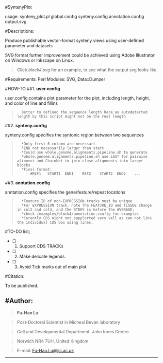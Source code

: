 #SyntenyPlot

usage: synteny_plot.pl global.config synteny.config annotation.config output.svg

#Descriptions:

Produce publishable vector-format synteny views using user-defined parameter and datasets

SVG format further improvement could be achieved using Adobe Illustrator on Windows or Inkscape on Linux. 

>Click *block4.svg* for an example, to see what the output svg looks like.

#Requirements: 
	Perl Modules: SVG, Data::Dumper

#HOW-TO
##1. **user.config**

user.config contains plot parameter for the plot, including length, height, and color of line and fillins

>		Better to defined the sequence length here as autodetected length by this script might not be the real length

##2. **synteny.config**

synteny.config specifies the syntonic region between two sequences

>		*Only first 6 column are necessart
>		*END not necessarily larger than start
>		*Could use whole.genome.alignments.pipeline.sh to generate
>		*whole.genome.alignments.pipeline.sh use LAST for pairwise alinment and ChainNet to join close alignments into larger blocks
>		*Final format:	
>			#REF1	START1	END1	REF2	START2	END2	...

##3. **anntation.config**

anntation.config specifies the gene/feature/repeat locations

>		*Feature ID of non-EXPRESSION tracks must be unique
>		*For EXPRESSION track, note the FEATURE_ID and TISSUE change in col2 and col3, and the STDEV is before the AVERAGE;
>		*check /examples/block4/annotation.config for examples
>		*Curently CDS might not supplorted very vell as can not link the individual CDS box using lines.

#TO-DO list;

+ [ ] 1. Support CDS TRACKs
+ [ ] 2. Make delicate legends.
+ [ ] 3. Avoid Tick marks out of main plot

#Citation:

To be published.

#Author:
---------------------------------------------------------------------

>	**Fu-Hao Lu**

>	Post-Doctoral Scientist in Micheal Bevan laboratory

>	Cell and Developmental Department, John Innes Centre

>	Norwich NR4 7UH, United Kingdom

>	E-mail: <Fu-Hao.Lu@jic.ac.uk>

---------------------------------------------------------------------
